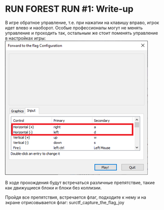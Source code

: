 # RUN FOREST RUN #1: Write-up

В игре обратное управление, т.е. при нажатии на клавишу вправо, игрок идет влево и наоборот. Особые профессионалы могут не менять управление и проходить так, остальным же стоит поменять управление в настройках игры:
![game_configuration](Game_configuration.png)

В ходе прохождения будут встречаться различные препятствие, такие как движущиеся блоки и блоки без коллизии.

Пройдя все препятствия, встречается флаг, подходите к нему и на экране отрисовывается флаг: surctf_capture_the_flag_joy

